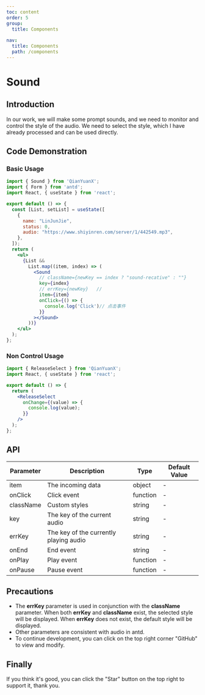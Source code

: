 ```yaml
---
toc: content
order: 5
group:
  title: Components
  
nav:
  title: Components
  path: /components
---
```


# Sound

## Introduction

In our work, we will make some prompt sounds, and we need to monitor and control the style of the audio. We need to select the style, which I have already processed and can be used directly.

## Code Demonstration

### Basic Usage

```jsx
import { Sound } from 'QianYuanX';
import { Form } from 'antd';
import React, { useState } from 'react';

export default () => {
  const [List, setList] = useState([
    {
      name: "LinJunJie",
      status: 0,
      audio: "https://www.shiyinren.com/server/1/442549.mp3",
    },
  ]);
  return (
    <ul>
      {List &&
        List.map((item, index) => (
          <Sound
            // className={newKey == index ? "sound-recative" : ""}
            key={index}
            // errKey={newKey}   //
            item={item}
            onClick={() => {
              console.log('Click')// 点击事件
            }}
          ></Sound>
        ))}
    </ul>
  );
};
```

### Non Control Usage

```jsx
import { ReleaseSelect } from 'QianYuanX';
import React, { useState } from 'react';

export default () => {
  return (
    <ReleaseSelect
      onChange={(value) => {
        console.log(value);
      }}
    />
  );
};
```

## API

| Parameter | Description | Type | Default Value |
| --- | --- | --- | --- |
| item | The incoming data | object | - |
| onClick | Click event | function | - |
| className | Custom styles | string | - |
| key | The key of the current audio | string | - |
| errKey | The key of the currently playing audio | string | - |
| onEnd | End event | string | - |
| onPlay | Play event | function | - |
| onPause | Pause event | function | - |

## Precautions

- The **errKey** parameter is used in conjunction with the **className** parameter. When both **errKey** and **className** exist, the selected style will be displayed. When **errKey** does not exist, the default style will be displayed.
- Other parameters are consistent with audio in antd.
- To continue development, you can click on the top right corner "GitHub" to view and modify.

## Finally

If you think it's good, you can click the "Star" button on the top right to support it, thank you.
